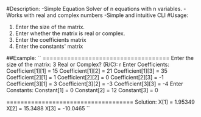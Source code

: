 #Description:
-Simple Equation Solver of n equations with n variables.
-Works with real and complex numbers
-Simple and intuitive CLI
#Usage:
1. Enter the size of the matrix.
2. Enter whether the matrix is real or complex.
3. Enter the coefficients matrix
4. Enter the constants' matrix

##Example:
`` ====================================
Enter the size of the matrix: 3
Real or Complex? (R/C): r
Enter Coefficients:
Coefficient[1][1] = 15
Coefficient[1][2] = 21
Coefficient[1][3] = 35
Coefficient[2][1] = 1
Coefficient[2][2] = 0
Coefficient[2][3] = -1
Coefficient[3][1] = 3
Coefficient[3][2] = -3
Coefficient[3][3] = -4
Enter Constants:
Constant[1] = 0
Constant[2] = 12
Constant[3] = 0

====================================
Solution:
X[1] = 1.95349
X[2] = 15.3488
X[3] = -10.0465 ``
